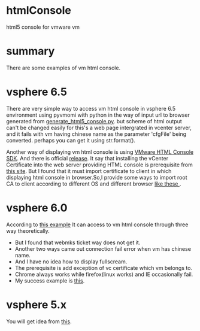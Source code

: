 # htmlConsole
html5 console for vmware vm

# summary
There are some examples of vm html console.

# vsphere 6.5
There are very simple way to access vm html console in vsphere 6.5 environment using pyvmomi with python in the way of input url to browser generated from <a href="https://github.com/vmware/pyvmomi-community-samples/pull/342" >generate_html5_console.py</a>. but scheme of html output can't be changed easily for this's a web page intergrated in vcenter server, and it fails with vm having chinese name as the parameter 'cfgFile' being converted. perhaps you can get it using str.format().

Another way of displaying vm html console is using <a href="https://my.vmware.com/web/vmware/details?productId=491&downloadGroup=HTMLCONSOLESDK210" >VMware HTML Console SDK</a>. And there is official <a href="https://www.vmware.com/support/developer/html-console/html-console-21-releasenotes.html#compatibility" >release</a>. It say that installing the vCenter Certificate into the web server providing HTML console is prerequisite from <a href="http://vittoriop77.blogspot.hk/2016/03/vsphere-6-html-console.html#.WN0Z21x95Ny">this site</a>. But I found that it must import certificate to client in which displaying html console in browser.So,I provide some ways to import root CA to client according to different OS and different browser <a href="https://github.com/zhenmie365/htmlConsole/tree/master/nss">like these </a>.

# vsphere 6.0
According to <a href="https://github.com/zhenmie365/htmlConsole/blob/master/htmlSamples/basic.js">this example</a> It can access to vm html console through three way theoretically. 
<ul>
<li>But I found that webmks ticket way does not get it. </li>
<li>Another two ways came out connection fail error when vm has chinese name. </li>
<li>And I have no idea how to display fullscream. </li>
<li>The prerequisite is add exception of vc certificate which vm belongs to. </li>
<li>Chrome always works while firefox(linux works) and IE occasionally fail. </li>
<li>My success example is <a href="https://github.com/zhenmie365/htmlConsole/blob/master/htmlSamples/htmlConsole6_0UseVcSsl.html">this</a>.</li>
</ul>

# vsphere 5.x
You will get idea from <a href="http://www.virtuallyghetto.com/2014/09/html5-console-now-defaults-to-httpswss-in-vsphere-5-5-update-2.html">this</a>.
